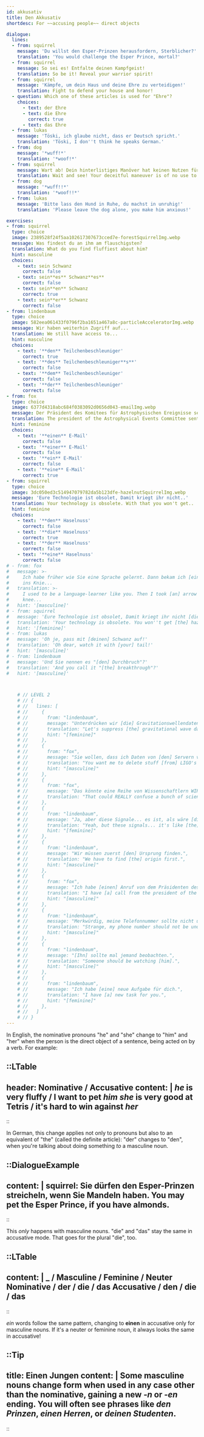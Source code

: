 ```yaml
---
id: akkusativ
title: Den Akkusativ
shortdesc: For ~~accusing people~~ direct objects

dialogue:
  lines:
  - from: squirrel
    message: 'Du willst den Esper-Prinzen herausfordern, Sterblicher?'
    translation: 'You would challenge the Esper Prince, mortal?'
  - from: squirrel
    message: So sei es! Entfalte deinen Kampfgeist!
    translation: So be it! Reveal your warrior spirit!
  - from: squirrel
    message: 'Kämpfe, um dein Haus und deine Ehre zu verteidigen!'
    translation: Fight to defend your house and honor!
  - question: Which one of these articles is used for "Ehre"?
    choices:
      - text: der Ehre
      - text: die Ehre
        correct: true
      - text: das Ehre
  - from: lukas
    message: 'Töski, ich glaube nicht, dass er Deutsch spricht.'
    translation: 'Töski, I don''t think he speaks German.'
  - from: dog
    message: '*wuff!*'
    translation: '*woof!*'
  - from: squirrel
    message: Wart ab! Dein hinterlistiges Manöver hat keinen Nutzen für dich!
    translation: Wait and see! Your deceitful maneuver is of no use to you!
  - from: dog
    message: '*wuff!!*'
    translation: '*woof!!*'
  - from: lukas
    message: 'Bitte lass den Hund in Ruhe, du machst in unruhig!'
    translation: 'Please leave the dog alone, you make him anxious!'

exercises:
- from: squirrel
  type: choice
  image: 2389528f24f5aa102617307673cced7e-forestSquirrelImg.webp
  message: Was findest du an ihm am flauschigsten?
  translation: What do you find fluffiest about him?
  hint: masculine
  choices:
    - text: sein Schwanz
      correct: false
    - text: sein**es** Schwanz**es**
      correct: false
    - text: sein**en** Schwanz
      correct: true
    - text: sein**er** Schwanz
      correct: false
- from: lindenbaum
  type: choice
  image: 582eea061433f0796f2ba1651a467a8c-particleAcceleratorImg.webp
  message: Wir haben weiterhin Zugriff auf...
  translation: We still have access to...
  hint: masculine
  choices:
    - text: '**den** Teilchenbeschleuniger'
      correct: true
    - text: '**des** Teilchenbeschleuniger**s**'
      correct: false
    - text: '**dem** Teilchenbeschleuniger'
      correct: false
    - text: '**der** Teilchenbeschleuniger'
      correct: false
- from: fox
  type: choice
  image: 6377d4318abc684f0383092d0656d043-emailImg.webp
  message: Der Präsident des Komitees für Astrophysischen Ereignisse sendete Ihnen...
  translation: The president of the Astrophysical Events Committee sent you...
  hint: feminine
  choices:
    - text: '**einen** E-Mail'
      correct: false
    - text: '**einer** E-Mail'
      correct: false
    - text: '**ein** E-Mail'
      correct: false
    - text: '**eine** E-Mail'
      correct: true
- from: squirrel
  type: choice
  image: 3dc050ed3c514947079782da5b123dfe-hazelnutSquirrelImg.webp
  message: 'Eure Technologie ist obsolet, Damit kriegt ihr nicht..'
  translation: Your technology is obsolete. With that you won't get..
  hint: feminine
  choices:
    - text: '**den** Haselnuss'
      correct: false
    - text: '**die** Haselnuss'
      correct: true
    - text: '**der** Haselnuss'
      correct: false
    - text: '**eine** Haselnuss'
      correct: false
# - from: fox
#   message: >-
#     Ich habe früher wie Sie eine Sprache gelernt. Dann bekam ich [einen] Pfeil
#     ins Knie...
#   translation: >-
#     I used to be a language-learner like you. Then I took [an] arrow to the
#     knee...
#   hint: '[masculine]'
# - from: squirrel
#   message: 'Eure Technologie ist obsolet, Damit kriegt ihr nicht [die] Haselnuss!'
#   translation: 'Your technology is obsolete. You won''t get [the] hazelnut with it!'
#   hint: '[feminine]'
# - from: lukas
#   message: 'Oh je, pass mit [deinen] Schwanz auf!'
#   translation: 'Oh dear, watch it with [your] tail!'
#   hint: '[masculine]'
# - from: lindenbaum
#   message: 'Und Sie nennen es "[den] Durchbruch"?'
#   translation: 'And you call it "[the] breakthrough"?'
#   hint: '[masculine]'



    # // LEVEL 2
    # // {
    # //   lines: [
    # //     {
    # //       from: "lindenbaum",
    # //       message: "Unterdrücken wir [die] Gravitationswellendaten.",
    # //       translation: "Let's suppress [the] gravitational wave data.",
    # //       hint: "[feminine]"
    # //     },
    # //     {
    # //       from: "fox",
    # //       message: "Sie wollen, dass ich Daten von [den] Servern von LIGO lösche?",
    # //       translation: "You want me to delete stuff [from] LIGO's servers?",
    # //       hint: "[masculine]"
    # //     },
    # //     {
    # //       from: "fox",
    # //       message: "Das könnte eine Reihe von Wissenschaftlern WIRKLICH verwirren.",
    # //       translation: "That could REALLY confuse a bunch of scientists."
    # //     },
    # //     {
    # //       from: "lindenbaum",
    # //       message: "Ja, aber diese Signale... es ist, als wäre [die] Erde gerade von einem Neutronenstern getroffen worden.",
    # //       translation: "Yeah, but these signals... it's like [the] Earth was just hit by a neutron star.",
    # //       hint: "[feminine]"
    # //     },
    # //     {
    # //       from: "lindenbaum",
    # //       message: "Wir müssen zuerst [den] Ursprung finden.",
    # //       translation: "We have to find [the] origin first.",
    # //       hint: "[masculine]"
    # //     },
    # //     {
    # //       from: "fox",
    # //       message: "Ich habe [einen] Anruf von dem Präsidenten des Komitees für Astrophysischen Ereignisse.",
    # //       translation: "I have [a] call from the president of the Astrophysical Events Committee.",
    # //       hint: "[masculine]"
    # //     },
    # //     {
    # //       from: "lindenbaum",
    # //       message: "Merkwürdig, meine Telefonnummer sollte nicht unter [meinen] öffentlichen Kontaktdaten zu finden sein.",
    # //       translation: "Strange, my phone number should not be under [my] public contact information.",
    # //       hint: "[masculine]"
    # //     },
    # //     {
    # //       from: "lindenbaum",
    # //       message: "[Ihn] sollte mal jemand beobachten.",
    # //       translation: "Someone should be watching [him].",
    # //       hint: "[masculine]"
    # //     },
    # //     {
    # //       from: "lindenbaum",
    # //       message: "Ich habe [eine] neue Aufgabe für dich.",
    # //       translation: "I have [a] new task for you.",
    # //       hint: "[feminine]"
    # //     },
    # //   ]
    # // }
---
```



In English, the nominative pronouns "he" and "she" change to "him" and "her" when the person
is the direct object of a sentence, being acted on by a verb. For example:

::LTable
---
header: Nominative / Accusative
content: |
  _he_ is very fluffy / I want to pet _him_
  _she_ is very good at Tetris / it's hard to win against _her_
---
::

In German, this change applies not only to pronouns but also to an equivalent of "the"
(called the definite article): "der" changes to "den", when you're talking about doing
something _to_ a masculine noun.

::DialogueExample
---
content: |
  squirrel:
    Sie dürfen **den** Esper-Prinzen streicheln, wenn Sie Mandeln haben.
    You may pet **the** Esper Prince, if you have almonds.
---
::

This _only_ happens with masculine nouns. "die" and "das" stay the same
in accusative mode. That goes for the plural "die", too.

::LTable
---
content: |
  _ / Masculine / Feminine / Neuter
  Nominative / der / die / das
  Accusative / **den** / die / das
---
::

_ein_ words follow the same pattern, changing to **einen** in accusative only for
masculine nouns. If it's a neuter or feminine noun, it always looks the same in
accusative!

::Tip
---
title: Einen Jungen
content: |
  Some masculine nouns change form when used in any case other than the nominative, gaining a new _-n_ or _-en_ ending. You will often see phrases like _den Prinzen_, _einen Herren_, or _deinen Studenten_.
---
::
